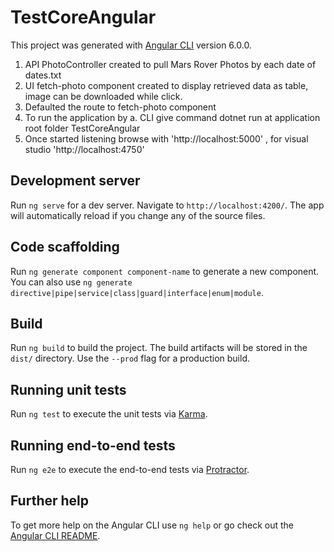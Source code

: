 # TestCoreAngular

This project was generated with [Angular CLI](https://github.com/angular/angular-cli) version 6.0.0.

1. API PhotoController created to pull Mars Rover Photos by each date of dates.txt 
2. UI fetch-photo component created to display retrieved data as table, image can be downloaded while click.
3. Defaulted the route to fetch-photo component
4. To run the application by a. CLI give command dotnet run at application root folder TestCoreAngular
5. Once started listening browse with 'http://localhost:5000' , for visual studio 'http://localhost:4750'

## Development server

Run `ng serve` for a dev server. Navigate to `http://localhost:4200/`. The app will automatically reload if you change any of the source files.

## Code scaffolding

Run `ng generate component component-name` to generate a new component. You can also use `ng generate directive|pipe|service|class|guard|interface|enum|module`.

## Build

Run `ng build` to build the project. The build artifacts will be stored in the `dist/` directory. Use the `--prod` flag for a production build.

## Running unit tests

Run `ng test` to execute the unit tests via [Karma](https://karma-runner.github.io).

## Running end-to-end tests

Run `ng e2e` to execute the end-to-end tests via [Protractor](http://www.protractortest.org/).

## Further help

To get more help on the Angular CLI use `ng help` or go check out the [Angular CLI README](https://github.com/angular/angular-cli/blob/master/README.md).
